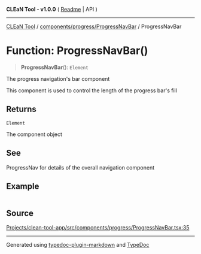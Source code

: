 **CLEaN Tool - v1.0.0** ( [Readme](../../../../README.md) \| API )

***

[CLEaN Tool](../../../../modules.md) / [components/progress/ProgressNavBar](../README.md) / ProgressNavBar

# Function: ProgressNavBar()

> **ProgressNavBar**(): `Element`

The progress navigation's bar component

This component is used to control the length of the progress bar's fill

## Returns

`Element`

The component object

## See

ProgressNav for details of the overall navigation component

## Example

```ts

```

## Source

[Projects/clean-tool-app/src/components/progress/ProgressNavBar.tsx:35](https://github.com/yuckyh/clean-tool-app/)

***

Generated using [typedoc-plugin-markdown](https://www.npmjs.com/package/typedoc-plugin-markdown) and [TypeDoc](https://typedoc.org/)
